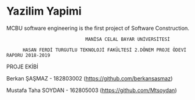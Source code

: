 # Yazilim Yapimi
MCBU software engineering is the first project of Software Construction.

                                 MANİSA CELAL BAYAR ÜNİVERSİTESİ

          HASAN FERDİ TURGUTLU TEKNOLOJİ FAKÜLTESİ 2.DÖNEM PROJE ÖDEVİ RAPORU 2018-2019
PROJE EKİBİ

Berkan ŞAŞMAZ - 182803002 (https://github.com/berkansasmaz)


Mustafa Taha SOYDAN - 162805003 (https://github.com/Mtsoydan)
